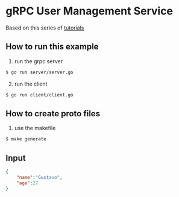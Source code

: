 # gRPC User Management Service

Based on this series of [tutorials](https://www.youtube.com/watch?v=YudT0nHvkkE&list=PLrSqqHFS8XPYu-elDr1rjbfk0LMZkAA4X)

## How to run this example

1. run the grpc server

```sh
$ go run server/server.go
```

2. run the client

```sh
$ go run client/client.go
```

## How to create proto files

1. use the makefile

```sh
$ make generate
```

## Input
```json
{
    "name":"Gustavo",
    "age":27
}
```